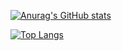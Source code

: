 [![Anurag's GitHub stats](https://github-readme-stats.vercel.app/api?username=sakuralun96&show_icons=true&theme=tokyonight)](https://github.com/sakuralun96/github-readme-stats)

[![Top Langs](https://github-readme-stats.vercel.app/api/top-langs/?username=sakuralun96&show_icons=true&theme=tokyonight)](https://github.com/sakuralun96/github-readme-stats)